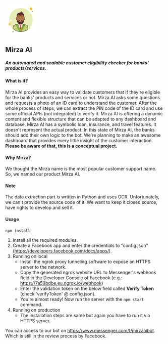 ![](mirza.png)
## Mirza AI
##### An automated and scalable customer eligibility checker for banks' products/services. 

#### What is it?
Mirza AI provides an easy way to validate customers that If they're eligible for the banks' products and services or not. Mirza AI asks some questions and requests a photo of an ID card to understand the customer. After the whole process of steps, we can extract the PIN code of the ID card and use some official APIs (not integrated) to verify it. Mirza AI is offering a dynamic content and flexible structure that can be adapted to any dashboard and database. Mirza AI has a symbolic loan, insurance, and travel features. It doesn't represent the actual product. In this state of Mirza AI, the banks should add their own logic to the bot. We're planning to make an awesome dashboard that provides every little insight of the customer interaction.
**Please be aware of that, this is a conceptual project.**

#### Why Mirza?
We thought the Mirza name is the most popular customer support name. So, we named our product Mirza AI.

#### Note
The data extraction part is written in Python and uses OCR. Unfortunately, we can't provide the source code of it. We want to keep it closed source, have rights to develop and sell it.

#### Usage
    npm install
1. Install all the required modules.
2. Create a Facebook app and enter the credentials to "config.json" (https://developers.facebook.com/docs/apps/).
2. Running on local
    - Install the ngrok proxy tunneling software to expose an HTTPS server to the network.
    - Copy the generated ngrok website URL to Messenger's webhook field in the Developer Console of Facebook (e.g.: https://7a59bdbe.eu.ngrok.io/webhook)
    - Enter the validation token on the below field called **Verify Token** (check 'verifyToken' @ config.json).
    - You're almost ready! Now run the server with the `npm start` command.
4. Running on production
    - The installation steps are same but again you have to run it via HTTPS server.
    
You can access to our bot on https://www.messenger.com/t/mirzaaibot. Which is still in the review process by Facebook.